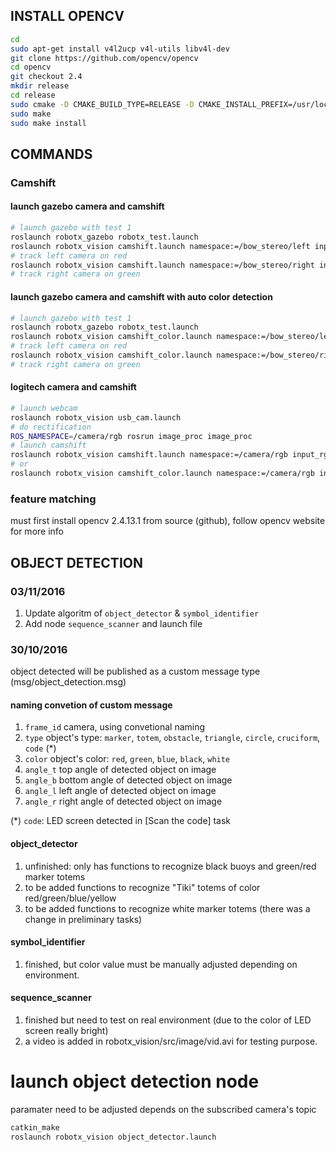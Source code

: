 INSTALL OPENCV
--------------
```bash
cd
sudo apt-get install v4l2ucp v4l-utils libv4l-dev
git clone https://github.com/opencv/opencv
cd opencv
git checkout 2.4
mkdir release
cd release
sudo cmake -D CMAKE_BUILD_TYPE=RELEASE -D CMAKE_INSTALL_PREFIX=/usr/local ..
sudo make
sudo make install
```

COMMANDS
--------

### Camshift ###
#### launch gazebo camera and camshift ####
```bash
# launch gazebo with test 1
roslaunch robotx_gazebo robotx_test.launch
roslaunch robotx_vision camshift.launch namespace:=/bow_stereo/left input_rgb_image:=image_raw
# track left camera on red
roslaunch robotx_vision camshift.launch namespace:=/bow_stereo/right input_rgb_image:=image_raw
# track right camera on green
```
#### launch gazebo camera and camshift with auto color detection ####
```bash
# launch gazebo with test 1
roslaunch robotx_gazebo robotx_test.launch
roslaunch robotx_vision camshift_color.launch namespace:=/bow_stereo/left input_rgb_image:=image_raw color_under_detect:=red
# track left camera on red
roslaunch robotx_vision camshift_color.launch namespace:=/bow_stereo/right input_rgb_image:=image_raw color_under_detect:=green
# track right camera on green
```

#### logitech camera and camshift ####
```bash
# launch webcam
roslaunch robotx_vision usb_cam.launch
# do rectification
ROS_NAMESPACE=/camera/rgb rosrun image_proc image_proc
# launch camshift
roslaunch robotx_vision camshift.launch namespace:=/camera/rgb input_rgb_image:=image_rect_color
# or 
roslaunch robotx_vision camshift_color.launch namespace:=/camera/rgb input_rgb_image:=image_rect_color color_under_detect:=red
```

### feature matching ###
must first install opencv 2.4.13.1 from source (github),
follow opencv website for more info

OBJECT DETECTION
--------
### 03/11/2016 ###
1. Update algoritm of `object_detector` & `symbol_identifier`
2. Add node `sequence_scanner` and launch file

### 30/10/2016 ###
object detected will be published as a custom message type (msg/object_detection.msg)
#### naming convetion of custom message ####
1. `frame_id`  camera, using convetional naming
2. `type`      object's type: `marker`, `totem`, `obstacle`, `triangle`, `circle`, `cruciform`, `code` (*)
3. `color`     object's color: `red`, `green`, `blue`, `black`, `white`
4. `angle_t`   top angle of detected object on image
5. `angle_b`   bottom angle of detected object on image
6. `angle_l`   left angle of detected object on image
7. `angle_r`   right angle of detected object on image

(*) `code`: LED screen detected in [Scan the code] task

#### object_detector ####
1. unfinished: only has functions to recognize black buoys and green/red marker totems
2. to be added functions to recognize "Tiki" totems of color red/green/blue/yellow
3. to be added functions to recognize white marker totems (there was a change in preliminary tasks)

#### symbol_identifier ####
1. finished, but color value must be manually adjusted depending on environment.

#### sequence_scanner ####
1. finished but need to test on real environment (due to the color of LED screen really bright)
2. a video is added in robotx_vision/src/image/vid.avi for testing purpose.

# launch object detection node
paramater need to be adjusted depends on the subscribed camera's topic
```bash
catkin_make
roslaunch robotx_vision object_detector.launch
``` 
